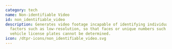 ```yaml
---
category: tech
name: Non-identifiable Video
id: non_identifiable_video
description: Generates video footage incapable of identifying individuals due to
  factors such as low-resolution, so that faces or unique numbers such as
  vehicle license plates cannot be determined.
icon: /dtpr-icons/non_identifiable_video.svg
---
```

